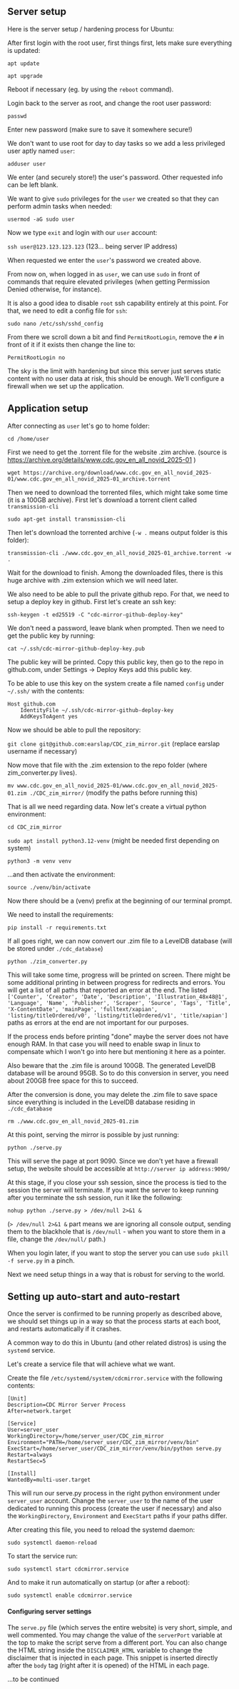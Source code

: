 ## Server setup

Here is the server setup / hardening process for Ubuntu:

After first login with the root user, first things first, lets make sure everything is updated:

`apt update`

`apt upgrade`

Reboot if necessary (eg. by using the `reboot` command).

Login back to the server as root, and change the root user password:

`passwd`

Enter new password (make sure to save it somewhere secure!)

We don't want to use root for day to day tasks so we add a less privileged user aptly named `user`:

`adduser user`

We enter (and securely store!) the user's password. Other requested info can be left blank.

We want to give `sudo` privileges for the `user` we created so that they can perform admin tasks when needed:

`usermod -aG sudo user`

Now we type `exit` and login with our `user` account:

`ssh user@123.123.123.123` (123... being server IP address)

When requested we enter the `user`'s password we created above.

From now on, when logged in as `user`, we can use `sudo` in front of commands that require elevated privileges (when getting Permission Denied otherwise, for instance).

It is also a good idea to disable `root` ssh capability entirely at this point. For that, we need to edit a config file for `ssh`:

`sudo nano /etc/ssh/sshd_config`

From there we scroll down a bit and find `PermitRootLogin`, remove the `#` in front of it if it exists then change the line to:

`PermitRootLogin no`

The sky is the limit with hardening but since this server just serves static content with no user data at risk, this should be enough. We'll configure a firewall when we set up the application.

## Application setup

After connecting as `user` let's go to home folder:

`cd /home/user`

First we need to get the .torrent file for the website .zim archive. (source is https://archive.org/details/www.cdc.gov_en_all_novid_2025-01 )

`wget https://archive.org/download/www.cdc.gov_en_all_novid_2025-01/www.cdc.gov_en_all_novid_2025-01_archive.torrent`

Then we need to download the torrented files, which might take some time (it is a 100GB archive). First let's download a torrent client called `transmission-cli`

`sudo apt-get install transmission-cli`

Then let's download the torrented archive (`-w .` means output folder is this folder):

`transmission-cli ./www.cdc.gov_en_all_novid_2025-01_archive.torrent -w .`

Wait for the download to finish. Among the downloaded files, there is this huge archive with .zim extension which we will need later. 

We also need to be able to pull the private github repo. For that, we need to setup a deploy key in github. First let's create an ssh key:

`ssh-keygen -t ed25519 -C "cdc-mirror-github-deploy-key"`

We don't need a password, leave blank when prompted. Then we need to get the public key by running:

`cat ~/.ssh/cdc-mirror-github-deploy-key.pub`

The public key will be printed. Copy this public key, then go to the repo in github.com, under Settings -> Deploy Keys add this public key.

To be able to use this key on the system create a file named `config` under `~/.ssh/` with the contents:

```
Host github.com
	IdentityFile ~/.ssh/cdc-mirror-github-deploy-key
	AddKeysToAgent yes
```

Now we should be able to pull the repository:

`git clone git@github.com:earslap/CDC_zim_mirror.git` (replace earslap username if necessary)

Now move that file with the .zim extension to the repo folder (where zim_converter.py lives).

`mv www.cdc.gov_en_all_novid_2025-01/www.cdc.gov_en_all_novid_2025-01.zim ./CDC_zim_mirror/` (modify the paths before running this)

That is all we need regarding data. Now let's create a virtual python environment:

`cd CDC_zim_mirror`

`sudo apt install python3.12-venv` (might be needed first depending on system)

`python3 -m venv venv`

...and then activate the environment:

`source ./venv/bin/activate`

Now there should be a (venv) prefix at the beginning of our terminal prompt.

We need to install the requirements:

`pip install -r requirements.txt`

If all goes right, we can now convert our .zim file to a LevelDB database (will be stored under `./cdc_database`)

`python ./zim_converter.py`

This will take some time, progress will be printed on screen. There might be some additional printing in between progress for redirects and errors. You will get a list of all paths that reported an error at the end. The listed `['Counter', 'Creator', 'Date', 'Description', 'Illustration_48x48@1', 'Language', 'Name', 'Publisher', 'Scraper', 'Source', 'Tags', 'Title', 'X-ContentDate', 'mainPage', 'fulltext/xapian', 'listing/titleOrdered/v0', 'listing/titleOrdered/v1', 'title/xapian']` paths as errors at the end are not important for our purposes.

If the process ends before printing "done" maybe the server does not have enough RAM. In that case you will need to enable swap in linux to compensate which I won't go into here but mentioning it here as a pointer.

Also beware that the .zim file is around 100GB. The generated LevelDB database will be around 95GB. So to do this conversion in server, you need about 200GB free space for this to succeed.

After the conversion is done, you may delete the .zim file to save space since everything is included in the LevelDB database residing in `./cdc_database`

`rm ./www.cdc.gov_en_all_novid_2025-01.zim`

At this point, serving the mirror is possible by just running:

`python ./serve.py`

This will serve the page at port 9090. Since we don't yet have a firewall setup, the website should be accessible at `http://server ip address:9090/`

At this stage, if you close your ssh session, since the process is tied to the session the server will terminate. If you want the server to keep running after you terminate the ssh session, run it like the following:

`nohup python ./serve.py > /dev/null 2>&1 &`

(`> /dev/null 2>&1 &` part means we are ignoring all console output, sending them to the blackhole that is `/dev/null` - when you want to store them in a file, change the `/dev/null/` path.)

When you login later, if you want to stop the server you can use `sudo pkill -f serve.py` in a pinch.

Next we need setup things in a way that is robust for serving to the world.

## Setting up auto-start and auto-restart

Once the server is confirmed to be running properly as described above, we should set things up in a way so that the process starts at each boot, and restarts automatically if it crashes.

A common way to do this in Ubuntu (and other related distros) is using the `systemd` service.

Let's create a service file that will achieve what we want.

Create the file `/etc/systemd/system/cdcmirror.service` with the following contents:

```
[Unit]
Description=CDC Mirror Server Process
After=network.target

[Service]
User=server_user
WorkingDirectory=/home/server_user/CDC_zim_mirror
Environment="PATH=/home/server_user/CDC_zim_mirror/venv/bin"
ExecStart=/home/server_user/CDC_zim_mirror/venv/bin/python serve.py
Restart=always
RestartSec=5

[Install]
WantedBy=multi-user.target
```

This will run our serve.py process in the right python environment under `server_user` account. Change the `server_user` to the name of the user dedicated to running this process (create the user if necessary) and also the `WorkingDirectory`, `Environment` and `ExecStart` paths if your paths differ.

After creating this file, you need to reload the systemd daemon:

`sudo systemctl daemon-reload`

To start the service run:

`sudo systemctl start cdcmirror.service`

And to make it run automatically on startup (or after a reboot):

`sudo systemctl enable cdcmirror.service`

#### Configuring server settings

The `serve.py` file (which serves the entire website) is very short, simple, and well commented. You may change the value of the `serverPort` variable at the top to make the script serve from a different port. You can also change the HTML string inside the `DISCLAIMER_HTML` variable to change the disclaimer that is injected in each page. This snippet is inserted directly after the `body` tag (right after it is opened) of the HTML in each page.

...to be continued